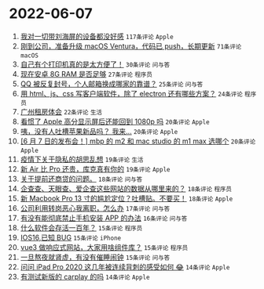 # 2022-06-07

1. [我对一切带刘海屏的设备都没好感](https://www.v2ex.com/t/857771) `117条评论` `Apple`
1. [刚到公司，准备升级 macOS Ventura，代码已 push，长期更新](https://www.v2ex.com/t/857754) `71条评论` `macOS`
1. [自己有个打印机真的是太方便了！](https://www.v2ex.com/t/857872) `30条评论` `问与答`
1. [现在安卓 8G RAM 是否足够](https://www.v2ex.com/t/857881) `27条评论` `程序员`
1. [QQ 被反复封号，个人邮箱换成哪家的靠谱？](https://www.v2ex.com/t/857877) `25条评论` `问与答`
1. [用 html、js、css 写客户端软件，除了 electron 还有哪些方案？](https://www.v2ex.com/t/857907) `24条评论` `程序员`
1. [广州租房体会](https://www.v2ex.com/t/857904) `22条评论` `生活`
1. [看惯了 Apple 高分显示屏后还能回到 1080p 吗](https://www.v2ex.com/t/857853) `20条评论` `Apple`
1. [咦，没有人吐槽苹果新品吗？ 我来...](https://www.v2ex.com/t/857832) `20条评论` `Apple`
1. [[6 月 7 日的发布会！] mbp 的 m2 和 mac studio 的 m1 max 选哪个](https://www.v2ex.com/t/857794) `20条评论` `Apple`
1. [疫情下关于隐私的胡思乱想](https://www.v2ex.com/t/857891) `19条评论` `生活`
1. [新 Air 比 Pro 还贵，库克真有你的](https://www.v2ex.com/t/857783) `19条评论` `Apple`
1. [关于提前还商贷的问题。](https://www.v2ex.com/t/857914) `18条评论` `问与答`
1. [企查查、天眼查、爱企查这些网站的数据从哪里来的？](https://www.v2ex.com/t/857797) `18条评论` `程序员`
1. [新 Macbook Pro 13 寸的尴尬定位？吐槽贴。不要买！](https://www.v2ex.com/t/857759) `18条评论` `Apple`
1. [公司利用转岗恶心我离职，怎么办](https://www.v2ex.com/t/857840) `17条评论` `问与答`
1. [有没有能彻底禁止手机安装 APP 的办法](https://www.v2ex.com/t/857860) `16条评论` `问与答`
1. [什么软件会存活一百年？](https://www.v2ex.com/t/857943) `15条评论` `程序员`
1. [IOS16,已知 BUG](https://www.v2ex.com/t/857893) `15条评论` `iPhone`
1. [vue3 做响应式网站，大家用啥组件库？](https://www.v2ex.com/t/857841) `15条评论` `程序员`
1. [一旦熬夜就肾虚，有没有催睡闹钟](https://www.v2ex.com/t/857785) `15条评论` `问与答`
1. [问问 iPad Pro 2020 这几年被连续背刺的感受如何 😂](https://www.v2ex.com/t/857817) `14条评论` `Apple`
1. [有测试新版的 carplay 的吗](https://www.v2ex.com/t/857784) `14条评论` `Apple`
